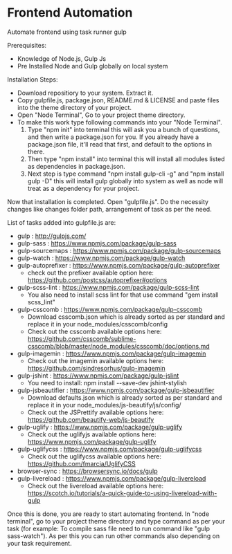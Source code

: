 # Frontend Automation
Automate frontend using task runner gulp

Prerequisites:
- Knowledge of Node.js, Gulp Js
- Pre Installed Node and Gulp globally on local system

Installation Steps:
- Download repositiory to your system. Extract it.
- Copy gulpfile.js, package.json, README.md & LICENSE and paste files into the theme directory of your project.
- Open "Node Terminal", Go to your project theme directory.
- To make this work type following commands into your "Node Terminal".
	1) Type "npm init" into terminal this will ask you a bunch of questions, and then write a package.json for you. 
	If you already have a package.json file, it'll read that first, and default to the options in there.
	2) Then type "npm install" into terminal this will install all modules listed as dependencies in package.json.
	3) Next step is type command "npm install gulp-cli -g" and "npm install gulp -D" this will install gulp globally into system as well as node will treat as a dependency for your project.

Now that installation is completed. Open "gulpfile.js". Do the necessity changes like changes folder path, arrangement of task as per the need.

List of tasks added into gulpfile.js are:
- gulp : http://gulpjs.com/
- gulp-sass : https://www.npmjs.com/package/gulp-sass
- gulp-sourcemaps : https://www.npmjs.com/package/gulp-sourcemaps
- gulp-watch : https://www.npmjs.com/package/gulp-watch
- gulp-autoprefixer : https://www.npmjs.com/package/gulp-autoprefixer 
  - check out the prefixer available option here: https://github.com/postcss/autoprefixer#options
- gulp-scss-lint : https://www.npmjs.com/package/gulp-scss-lint 
  - You also need to install scss lint for that use command "gem install scss_lint"  
- gulp-csscomb : https://www.npmjs.com/package/gulp-csscomb
  - Download csscomb.json which is already sorted as per standard and replace it in your node_modules/csscomb/config
  - Check out the csscomb available options here: https://github.com/csscomb/sublime-csscomb/blob/master/node_modules/csscomb/doc/options.md
- gulp-imagemin : https://www.npmjs.com/package/gulp-imagemin
  - Check out the imagemin available options here: https://github.com/sindresorhus/gulp-imagemin
- gulp-jshint : https://www.npmjs.com/package/gulp-jslint
  - You need to install: npm install --save-dev jshint-stylish
- gulp-jsbeautifier : https://www.npmjs.com/package/gulp-jsbeautifier
  - Download defaults.json which is already sorted as per standard and replace it in your node_modules/js-beautify/js/config/
  - Check out the JSPrettify available options here: https://github.com/beautify-web/js-beautify
- gulp-uglify : https://www.npmjs.com/package/gulp-uglify
  - Check out the uglifyjs available options here: https://www.npmjs.com/package/gulp-uglify  
- gulp-uglifycss : https://www.npmjs.com/package/gulp-uglifycss
  - Check out the uglifycss available options here: https://github.com/fmarcia/UglifyCSS  
- browser-sync : https://browsersync.io/docs/gulp
- gulp-livereload : https://www.npmjs.com/package/gulp-livereload 
  - Check out the livereload available options here: https://scotch.io/tutorials/a-quick-guide-to-using-livereload-with-gulp 

Once this is done, you are ready to start automating frontend. 
In "node terminal", go to your project theme directory and type command as per your task (for example: To compile sass file need to run command like "gulp sass-watch"). As per this you can run other commands also depending on your task requirement.
